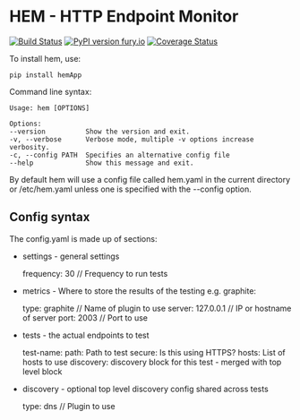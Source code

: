 # HEM - HTTP Endpoint Monitor

[![Build Status](https://travis-ci.org/rickymoorhouse/hem.svg?branch=master)](https://travis-ci.org/rickymoorhouse/hem) [![PyPI version fury.io](https://badge.fury.io/py/hemApp.svg)](https://pypi.python.org/pypi/hemApp/) [![Coverage Status](https://coveralls.io/repos/github/rickymoorhouse/hem/badge.svg)](https://coveralls.io/github/rickymoorhouse/hem)

To install hem, use:

    pip install hemApp

Command line syntax:

    Usage: hem [OPTIONS]

    Options:
    --version          Show the version and exit.
    -v, --verbose      Verbose mode, multiple -v options increase verbosity.
    -c, --config PATH  Specifies an alternative config file
    --help             Show this message and exit.

By default hem will use a config file called hem.yaml in the current directory or /etc/hem.yaml unless one is specified with the --config option.


## Config syntax

The config.yaml is made up of sections:

 - settings - general settings
 
    frequency: 30 // Frequency to run tests

 - metrics - Where to store the results of the testing e.g. graphite:

    type: graphite // Name of plugin to use 
    server: 127.0.0.1 // IP or hostname of server
    port: 2003 // Port to use

 - tests - the actual endpoints to test

    test-name: 
        path: Path to test
        secure: Is this using HTTPS?
        hosts: List of hosts to use 
        discovery: discovery block for this test - merged with top level block 

 - discovery - optional top level discovery config shared across tests

    type: dns // Plugin to use

